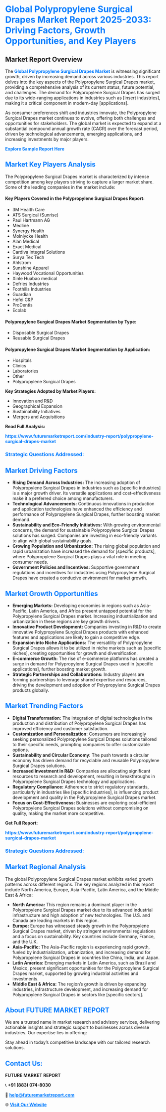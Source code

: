<h1 style="color: #007BFF;">Global Polypropylene Surgical Drapes Market Report 2025-2033: Driving Factors, Growth Opportunities, and Key Players</h1>

<section id="overview">
<h2>Market Report Overview</h2>
<p>The <a href="https://www.futuremarketreport.com/industry-report/polypropylene-surgical-drapes-market" style="color: #007BFF; text-decoration: none;"><strong>Global Polypropylene Surgical Drapes Market</strong></a> is witnessing significant growth, driven by increasing demand across various industries. This report delves into the key aspects of the Polypropylene Surgical Drapes market, providing a comprehensive analysis of its current status, future potential, and challenges. The demand for Polypropylene Surgical Drapes has surged due to its wide-ranging applications in industries such as [insert industries], making it a critical component in modern-day [applications].</p>
<p>As consumer preferences shift and industries innovate, the Polypropylene Surgical Drapes market continues to evolve, offering both challenges and opportunities for stakeholders. The global market is expected to expand at a substantial compound annual growth rate (CAGR) over the forecast period, driven by technological advancements, emerging applications, and increasing investments by major players.</p>
</section>

<section id="overview">
<p><a href="https://www.futuremarketreport.com/request-sample/reportId=120127" style="color: #007BFF; text-decoration: none;"><strong>Explore Sample Report Here</strong></a></p>
</section>

<section id="key-players">
<h2 style="color: #007BFF;">Market Key Players Analysis</h2>
<p>The Polypropylene Surgical Drapes market is characterized by intense competition among key players striving to capture a larger market share. Some of the leading companies in the market include:</p>
<h4>Key Players Covered in the Polypropylene Surgical Drapes Report:</h4>
<ul><li>3M Health Care</li><li>ATS Surgical (Sunrise)</li><li>Paul Hartmann AG</li><li>Medline</li><li>Synergy Health</li><li>Molnlycke Health</li><li>Alan Medical</li><li>Exact Medical</li><li>Cardiva Integral Solutions</li><li>Surya Tex Tech</li><li>Ahlstrom</li><li>Sunshine Apparel</li><li>Haywood Vocational Opportunities</li><li>Xinle Huabao medical</li><li>Defries Industries</li><li>Foothills Industries</li><li>Guardian</li><li>Hefei C&amp;P</li><li>ProDentis</li><li>Ecolab</li></ul>
<h4>Polypropylene Surgical Drapes Market Segmentation by Type:</h4>
<ul><li>Disposable Surgical Drapes</li><li>Reusable Surgical Drapes</li></ul>

<h4>Polypropylene Surgical Drapes Market Segmentation by Application:</h4>
<ul><li>Hospitals</li><li>Clinics</li><li>Laboratories</li><li>Other</li><li>Polypropylene Surgical Drapes</li></ul>
<p><strong>Key Strategies Adopted by Market Players:</strong></p>
<ul>
<li>Innovation and R&D</li>
<li>Geographical Expansion</li>
<li>Sustainability Initiatives</li>
<li>Mergers and Acquisitions</li>
</ul>
</section>

<section>
<p><strong>Read Full Analysis: </strong></p><a href="https://www.futuremarketreport.com/industry-report/polypropylene-surgical-drapes-market" style="color: #007BFF; text-decoration: none;"><strong>https://www.futuremarketreport.com/industry-report/polypropylene-surgical-drapes-market</strong></a>
<h3 style="color: #007BFF;">Strategic Questions Addressed:</h3>
</section>

<section id="driving-factors">
<h2 style="color: #007BFF;">Market Driving Factors</h2>
<ul>
<li><strong>Rising Demand Across Industries:</strong> The increasing adoption of Polypropylene Surgical Drapes in industries such as [specific industries] is a major growth driver. Its versatile applications and cost-effectiveness make it a preferred choice among manufacturers.</li>
<li><strong>Technological Advancements:</strong> Continuous innovations in production and application technologies have enhanced the efficiency and performance of Polypropylene Surgical Drapes, further boosting market demand.</li>
<li><strong>Sustainability and Eco-Friendly Initiatives:</strong> With growing environmental concerns, the demand for sustainable Polypropylene Surgical Drapes solutions has surged. Companies are investing in eco-friendly variants to align with global sustainability goals.</li>
<li><strong>Growing Population and Urbanization:</strong> The rising global population and rapid urbanization have increased the demand for [specific products], where Polypropylene Surgical Drapes plays a vital role in meeting consumer needs.</li>
<li><strong>Government Policies and Incentives:</strong> Supportive government regulations and incentives for industries using Polypropylene Surgical Drapes have created a conducive environment for market growth.</li>
</ul>
</section>

<section id="growth-opportunities">
<h2 style="color: #007BFF;">Market Growth Opportunities</h2>
<ul>
<li><strong>Emerging Markets:</strong> Developing economies in regions such as Asia-Pacific, Latin America, and Africa present untapped potential for the Polypropylene Surgical Drapes market. Increasing industrialization and urbanization in these regions are key growth drivers.</li>
<li><strong>Innovative Product Development:</strong> Companies investing in R&D to create innovative Polypropylene Surgical Drapes products with enhanced features and applications are likely to gain a competitive edge.</li>
<li><strong>Expansion into Niche Applications:</strong> The versatility of Polypropylene Surgical Drapes allows it to be utilized in niche markets such as [specific niches], creating opportunities for growth and diversification.</li>
<li><strong>E-commerce Growth:</strong> The rise of e-commerce platforms has created a surge in demand for Polypropylene Surgical Drapes used in [specific applications], further boosting market growth.</li>
<li><strong>Strategic Partnerships and Collaborations:</strong> Industry players are forming partnerships to leverage shared expertise and resources, driving the development and adoption of Polypropylene Surgical Drapes products globally.</li>
</ul>
</section>

<section id="trending-factors">
<h2 style="color: #007BFF;">Market Trending Factors</h2>
<ul>
<li><strong>Digital Transformation:</strong> The integration of digital technologies in the production and distribution of Polypropylene Surgical Drapes has improved efficiency and customer satisfaction.</li>
<li><strong>Customization and Personalization:</strong> Consumers are increasingly seeking personalized Polypropylene Surgical Drapes solutions tailored to their specific needs, prompting companies to offer customizable options.</li>
<li><strong>Sustainability and Circular Economy:</strong> The push towards a circular economy has driven demand for recyclable and reusable Polypropylene Surgical Drapes solutions.</li>
<li><strong>Increased Investment in R&D:</strong> Companies are allocating significant resources to research and development, resulting in breakthroughs in Polypropylene Surgical Drapes technology and applications.</li>
<li><strong>Regulatory Compliance:</strong> Adherence to strict regulatory standards, particularly in industries like [specific industries], is influencing product development and quality in the Polypropylene Surgical Drapes market.</li>
<li><strong>Focus on Cost-Effectiveness:</strong> Businesses are exploring cost-efficient Polypropylene Surgical Drapes solutions without compromising on quality, making the market more competitive.</li>
</ul>
</section>

<section>
<p><strong>Get Full Report: </strong></p><a href="https://www.futuremarketreport.com/industry-report/polypropylene-surgical-drapes-market" style="color: #007BFF; text-decoration: none;"><strong>https://www.futuremarketreport.com/industry-report/polypropylene-surgical-drapes-market</strong></a>
<h3 style="color: #007BFF;">Strategic Questions Addressed:</h3>
</section>


<section id="regional-analysis">
<h2 style="color: #007BFF;">Market Regional Analysis</h2>
<p>The global Polypropylene Surgical Drapes market exhibits varied growth patterns across different regions. The key regions analyzed in this report include North America, Europe, Asia-Pacific, Latin America, and the Middle East & Africa:</p>
<ul>
<li><strong>North America:</strong> This region remains a dominant player in the Polypropylene Surgical Drapes market due to its advanced industrial infrastructure and high adoption of new technologies. The U.S. and Canada are leading markets in this region.</li>
<li><strong>Europe:</strong> Europe has witnessed steady growth in the Polypropylene Surgical Drapes market, driven by stringent environmental regulations and a focus on sustainability. Key countries include Germany, France, and the U.K.</li>
<li><strong>Asia-Pacific:</strong> The Asia-Pacific region is experiencing rapid growth, fueled by industrialization, urbanization, and increasing demand for Polypropylene Surgical Drapes in countries like China, India, and Japan.</li>
<li><strong>Latin America:</strong> Emerging markets in Latin America, such as Brazil and Mexico, present significant opportunities for the Polypropylene Surgical Drapes market, supported by growing industrial activities and investments.</li>
<li><strong>Middle East & Africa:</strong> The region’s growth is driven by expanding industries, infrastructure development, and increasing demand for Polypropylene Surgical Drapes in sectors like [specific sectors].</li>
</ul>
</section>

<footer>
<h2 style="color: #007BFF;">About FUTURE MARKET REPORT</h2>
<p>We are a trusted name in market research and advisory services, delivering actionable insights and strategic support to businesses across diverse industries. Our expertise lies in offering:</p>

<p>Stay ahead in today’s competitive landscape with our tailored research solutions.</p>

<h2 style="color: #007BFF;">Contact Us:</h2>
<p><strong>FUTURE MARKET REPORT</strong></p>
<p>📞 <strong>+91 (883) 074-8030</strong></p>
<p>📧 <strong><a href="mailto:help@futuremarketreport.com" style="color: #007BFF;">help@futuremarketreport.com</a></strong></p>
<p>🌐 <strong><a href="https://www.futuremarketreport.com/" style="color: #007BFF;">Visit Our Website</a></strong></p>
</footer>